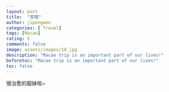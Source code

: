 ```yaml
---
layout: post
title:  "笑嘻"
author: jipengwen
categories: [ Travel]
tags: [Macao]
rating: 5
comments: false
image: assets/images/18.jpg
description: "Macao trip is an important part of our lives!"
beforetoc: "Macao trip is an important part of our lives!"
toc: false
---
```


很治愈的靓妹啦~
